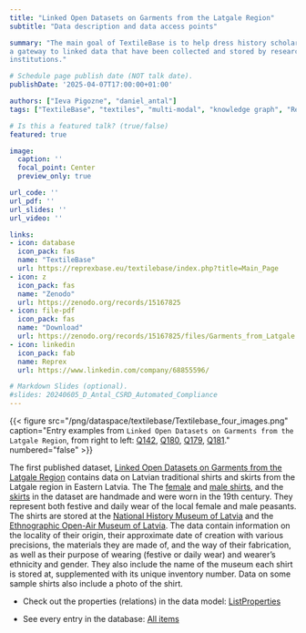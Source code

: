 ```yaml
---
title: "Linked Open Datasets on Garments from the Latgale Region"
subtitle: "Data description and data access points"

summary: "The main goal of TextileBase is to help dress history scholars and practitioners by creating
a gateway to linked data that have been collected and stored by researchers and memory
institutions."

# Schedule page publish date (NOT talk date).
publishDate: '2025-04-07T17:00:00+01:00'

authors: ["Ieva Pigozne", "daniel_antal"]
tags: ["TextileBase", "textiles", "multi-modal", "knowledge graph", "Reprexbase"]

# Is this a featured talk? (true/false)
featured: true

image:
  caption: ''
  focal_point: Center
  preview_only: true

url_code: ''
url_pdf: ''
url_slides: ''
url_video: ''

links:
- icon: database
  icon_pack: fas
  name: "TextileBase"
  url: https://reprexbase.eu/textilebase/index.php?title=Main_Page
- icon: z
  icon_pack: fas
  name: "Zenodo"
  url: https://zenodo.org/records/15167825
- icon: file-pdf
  icon_pack: fas
  name: "Download"
  url: https://zenodo.org/records/15167825/files/Garments_from_Latgale.pdf?download=1
- icon: linkedin
  icon_pack: fab
  name: Reprex
  url: https://www.linkedin.com/company/68855596/

# Markdown Slides (optional).
#slides: 20240605_D_Antal_CSRD_Automated_Compliance
---
```


<td style="text-align: center;">

{{< figure src="/png/dataspace/textilebase/Textilebase_four_images.png" caption="Entry examples from `Linked Open Datasets on Garments from the Latgale Region`, from right to left: [Q142](https://reprexbase.eu/textilebase/index.php?title=Item:Q142), [Q180](https://reprexbase.eu/textilebase/index.php?title=Item:Q180), [Q179](https://reprexbase.eu/textilebase/index.php?title=Item:Q179), [Q181](https://reprexbase.eu/textilebase/index.php?title=Item:Q181)."  numbered="false" >}}

</td>

The first published dataset, [Linked Open Datasets on Garments from the Latgale Region](https://reprexbase.eu/textilebase/index.php?title=Linked_Open_Datasets_on_Garments_from_the_Latgale_Region "Linked Open Datasets on Garments from the Latgale Region") contains data on Latvian traditional shirts and skirts from the Latgale region in Eastern Latvia. The The [female](https://reprexbase.eu/textilebase/index.php?title=Item:Q232 "Item:Q232") and [male shirts](https://reprexbase.eu/textilebase/index.php?title=Item:Q233 "Item:Q233"), and the [skirts](https://reprexbase.eu/textilebase/index.php?title=Item:Q234 "Item:Q234") in the dataset are handmade and were worn in the 19th century. They represent both festive and daily wear of the local female and male peasants. The shirts are stored at the [National History Museum of Latvia](https://reprexbase.eu/textilebase/index.php?title=National_History_Museum_of_Latvia "National History Museum of Latvia") and the [Ethnographic Open-Air Museum of Latvia](https://reprexbase.eu/textilebase/index.php?title=Ethnographic_Open-Air_Museum_of_Latvia "Ethnographic Open-Air Museum of Latvia"). The data contain information on the locality of their origin, their approximate date of creation with various precisions, the materials they are made of, and the way of their fabrication, as well as their purpose of wearing (festive or daily wear) and wearer’s ethnicity and gender. They also include the name of the museum each shirt is stored at, supplemented with its unique inventory number. Data on some sample shirts also include a photo of the shirt.

-   Check out the properties (relations) in the data model: [ListProperties](https://reprexbase.eu/textilebase/index.php?title=Special:ListProperties "Special:ListProperties")

-   See every entry in the database: [All items](https://reprexbase.eu/textilebase/index.php?title=Special:AllPages&from=&to=&namespace=120)
